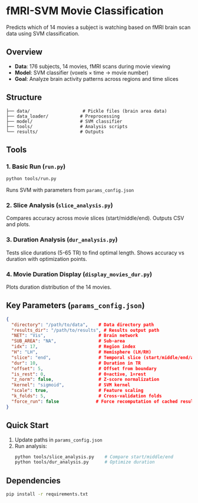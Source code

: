 # fMRI-SVM Movie Classification

Predicts which of 14 movies a subject is watching based on fMRI brain scan data using SVM classification.

## Overview

- **Data**: 176 subjects, 14 movies, fMRI scans during movie viewing
- **Model**: SVM classifier (voxels × time → movie number)
- **Goal**: Analyze brain activity patterns across regions and time slices

## Structure

```
├── data/                    # Pickle files (brain area data)
├── data_loader/            # Preprocessing
├── model/                  # SVM classifier
├── tools/                  # Analysis scripts
└── results/                # Outputs
```

## Tools

### 1. Basic Run (`run.py`)
```bash
python tools/run.py
```
Runs SVM with parameters from `params_config.json`

### 2. Slice Analysis (`slice_analysis.py`) 
Compares accuracy across movie slices (start/middle/end). Outputs CSV and plots.

### 3. Duration Analysis (`dur_analysis.py`)
Tests slice durations (5-65 TR) to find optimal length. Shows accuracy vs duration with optimization points.

### 4. Movie Duration Display (`display_movies_dur.py`)
Plots duration distribution of the 14 movies.

## Key Parameters (`params_config.json`)

```json
{
  "directory": "/path/to/data",    # Data directory path
  "results_dir": "/path/to/results", # Results output path
  "NET": "Vis",                    # Brain network 
  "SUB_AREA": "NA",                # Sub-area
  "idx": 17,                       # Region index
  "H": "LH",                       # Hemisphere (LH/RH)
  "slice": "end",                  # Temporal slice (start/middle/end/all)
  "dur": 10,                       # Duration in TR
  "offset": 5,                     # Offset from boundary
  "is_rest": 0,                    # 0=active, 1=rest
  "z_norm": false,                 # Z-score normalization
  "kernel": "sigmoid",             # SVM kernel
  "scale": true,                   # Feature scaling
  "k_folds": 5,                    # Cross-validation folds
  "force_run": false              # Force recomputation of cached results
}
```

## Quick Start

1. Update paths in `params_config.json`
2. Run analysis:
   ```bash
   python tools/slice_analysis.py    # Compare start/middle/end
   python tools/dur_analysis.py      # Optimize duration
   ```

## Dependencies
```bash
pip install -r requirements.txt
```